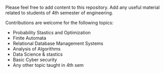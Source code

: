 Please feel free to add content to this repository. Add any useful material related to students of 4th semester of engineering. 

Contributions are welcome for the following topics:
- Probability Stastics and Optimization
- Finite Automata
- Relational Database Management Systems
- Analysis of Algorithms
- Data Science & stastics
- Basic Cyber security
- Any other topic taught in 4th sem
